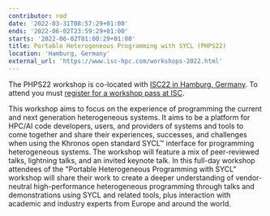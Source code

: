 ```yaml
---
contributor: rod
date: '2022-03-31T08:57:29+01:00'
ends: '2022-06-02T23:59:29+01:00'
starts: '2022-06-02T01:00:29+01:00'
title: Portable Heterogeneous Programming with SYCL (PHPS22)
location: 'Hamburg, Germany'
external_url: 'https://www.isc-hpc.com/workshops-2022.html'
---
```


The PHPS22 workshop is co-located with [ISC22 in Hamburg, Germany](https://www.isc-hpc.com/workshops-2022.html). To
attend you must [register for a workshop pass at ISC](https://www.isc-hpc.com/).

This workshop aims to focus on the experience of programming the current and next generation heterogeneous systems. It
aims to be a platform for HPC/AI code developers, users, and providers of systems and tools to come together and share
their experiences, successes, and challenges when using the Khronos open standard SYCL™ interface for programming
heterogeneous systems. The workshop will feature a mix of peer-reviewed talks, lightning talks, and an invited keynote
talk. In this full-day workshop attendees of the "Portable Heterogeneous Programming with SYCL" workshop will share
their work to create a deeper understanding of vendor-neutral high-performance heterogeneous programming through talks
and demonstrations using SYCL and related tools, plus interaction with academic and industry experts from Europe and
around the world.
